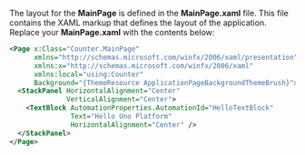 The layout for the **MainPage** is defined in the **MainPage.xaml** file. This file contains the XAML markup that defines the layout of the application. Replace your **MainPage.xaml** with the contents below:

```xml
<Page x:Class="Counter.MainPage"
      xmlns="http://schemas.microsoft.com/winfx/2006/xaml/presentation"
      xmlns:x="http://schemas.microsoft.com/winfx/2006/xaml"
      xmlns:local="using:Counter"
      Background="{ThemeResource ApplicationPageBackgroundThemeBrush}">
  <StackPanel HorizontalAlignment="Center"
              VerticalAlignment="Center">
    <TextBlock AutomationProperties.AutomationId="HelloTextBlock"
               Text="Hello Uno Platform"
               HorizontalAlignment="Center" />
  </StackPanel>
</Page>
```
